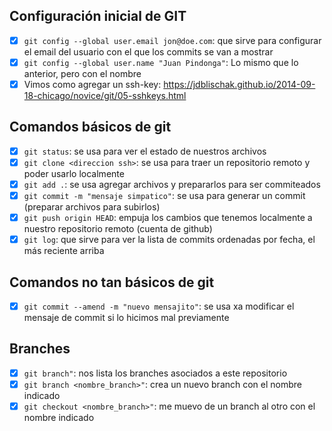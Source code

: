 ## Configuración inicial de GIT
- [x] `git config --global user.email jon@doe.com`: que sirve para configurar el email del usuario con el que los commits se van a mostrar
- [x] `git config --global user.name "Juan Pindonga"`: Lo mismo que lo anterior, pero con el nombre
- [x] Vimos como agregar un ssh-key: https://jdblischak.github.io/2014-09-18-chicago/novice/git/05-sshkeys.html
## Comandos básicos de git
- [x] `git status`: se usa para ver el estado de nuestros archivos
- [x] `git clone <direccion ssh>`: se usa para traer un repositorio remoto y poder usarlo localmente
- [x] `git add .`: se usa agregar archivos y prepararlos para ser commiteados
- [x] `git commit -m "mensaje simpatico"`: se usa para generar un commit (preparar archivos para subirlos)
- [x] `git push origin HEAD`: empuja los cambios que tenemos localmente a nuestro repositorio remoto (cuenta de github)
- [x] `git log`: que sirve para ver la lista de commits ordenadas por fecha, el más reciente arriba

## Comandos no tan básicos de git
- [x] `git commit --amend -m "nuevo mensajito"`: se usa xa modificar el mensaje de commit si lo hicimos mal previamente

## Branches
- [x] `git branch"`: nos lista los branches asociados a este repositorio
- [x] `git branch <nombre_branch>"`: crea un nuevo branch con el nombre indicado
- [x] `git checkout <nombre_branch>"`: me muevo de un branch al otro con el nombre indicado